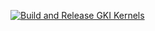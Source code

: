 [![Build and Release GKI Kernels](https://github.com/CRzx1337/Build-Kernels/actions/workflows/build-kernel-release.yml/badge.svg?branch=main)](https://github.com/CRzx1337/Build-Kernels/actions/workflows/build-kernel-release.yml)
